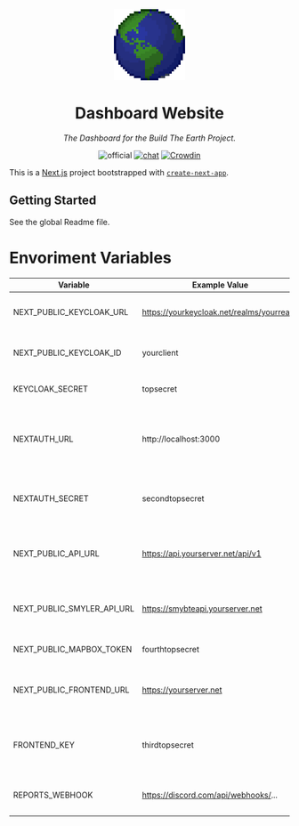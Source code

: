 <!-- markdownlint-disable -->
<div align="center">

<img width="128" src="https://github.com/BuildTheEarth/assets/blob/main/images/logos/logo.png?raw=true" />

# Dashboard Website

_The Dashboard for the Build The Earth Project._

![official](https://go.buildtheearth.net/official-shield)
[![chat](https://img.shields.io/discord/706317564904472627.svg?color=768AD4&label=discord&logo=https%3A%2F%2Fdiscordapp.com%2Fassets%2F8c9701b98ad4372b58f13fd9f65f966e.svg)](https://discord.gg/buildtheearth)
[![Crowdin](https://badges.crowdin.net/buildtheearth-website/localized.svg)](https://crowdin.com/project/buildtheearth-website)

</div>
<!-- markdownlint-restore -->

This is a [Next.js](https://nextjs.org/) project bootstrapped with [`create-next-app`](https://github.com/vercel/next.js/tree/canary/packages/create-next-app).

## Getting Started

See the global Readme file.

# Envoriment Variables

| Variable                   | Example Value                             | Description                                                       |
| -------------------------- | ----------------------------------------- | ----------------------------------------------------------------- |
| NEXT_PUBLIC_KEYCLOAK_URL   | https://yourkeycloak.net/realms/yourrealm | The Keycloak SSO URL, including the realm                         |
| NEXT_PUBLIC_KEYCLOAK_ID    | yourclient                                | A client ID for your Keycloak Installation                        |
| KEYCLOAK_SECRET            | topsecret                                 | The client secret of your client                                  |
| NEXTAUTH_URL               | http://localhost:3000                     | The URL NextAuth should use for redirections back to your website |
| NEXTAUTH_SECRET            | secondtopsecret                           | A secret used by NextAuth to encrypt session information          |
| NEXT_PUBLIC_API_URL        | https://api.yourserver.net/api/v1         | The URL of your deployed or local BuildTheEarth API               |
| NEXT_PUBLIC_SMYLER_API_URL | https://smybteapi.yourserver.net          | The URL of your deployed or local SmyBTE API                      |
| NEXT_PUBLIC_MAPBOX_TOKEN   | fourthtopsecret                           | Your personal mapbox studio token                                 |
| NEXT_PUBLIC_FRONTEND_URL   | https://yourserver.net                    | The URL to your local or deployed BuildTheEarth Website           |
| FRONTEND_KEY               | thirdtopsecret                            | The Key used to Authenticate against the BuildTheEarth Website    |
| REPORTS_WEBHOOK            | https://discord.com/api/webhooks/...      | A discord webhook to send reports to                              |
